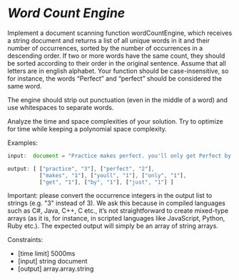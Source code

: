 _Word Count Engine_
===================

Implement a document scanning function wordCountEngine, which receives a string document and returns a list of all unique words in it and their number of occurrences, sorted by the number of occurrences in a descending order. If two or more words have the same count, they should be sorted according to their order in the original sentence. Assume that all letters are in english alphabet. Your function should be case-insensitive, so for instance, the words “Perfect” and “perfect” should be considered the same word.

The engine should strip out punctuation (even in the middle of a word) and use whitespaces to separate words.

Analyze the time and space complexities of your solution. Try to optimize for time while keeping a polynomial space complexity.

Examples:
```javascript
input:  document = "Practice makes perfect. you'll only get Perfect by practice. just practice!"

output: [ ["practice", "3"], ["perfect", "2"],
          ["makes", "1"], ["youll", "1"], ["only", "1"],
          ["get", "1"], ["by", "1"], ["just", "1"] ]
```

Important: please convert the occurrence integers in the output list to strings (e.g. "3" instead of 3). We ask this because in compiled languages such as C#, Java, C++, C etc., it’s not straightforward to create mixed-type arrays (as it is, for instance, in scripted languages like JavaScript, Python, Ruby etc.). The expected output will simply be an array of string arrays.

Constraints:
- [time limit] 5000ms
- [input] string document
- [output] array.array.string